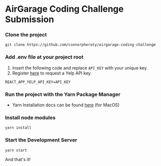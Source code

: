 # AirGarage Coding Challenge Submission

### Clone the project 
```
git clone https://github.com/connorpheraty/airgarage-coding-challenge
```

### Add .env file at your project root
1. Insert the following code and replace `API_KEY` with your unique key.
2. Register [here](https://www.yelp.com/fusion) to request a Yelp API key.
```
REACT_APP_YELP_API_KEY=API_KEY
```

### Run the project with the Yarn Package Manager
- Yarn Installation docs can be found [here](https://classic.yarnpkg.com/en/docs/install/#mac-stable) (for MacOS)

### Install node modules
```
yarn install
```

### Start the Development Server
```
yarn start
```

And that's it!
